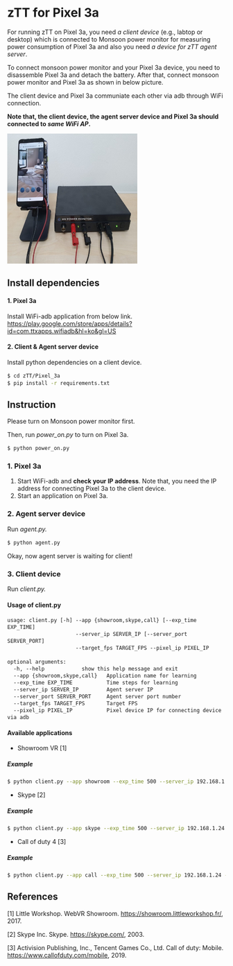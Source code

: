 # zTT for Pixel 3a

For running zTT on Pixel 3a, you need *a client device* (e.g., labtop or desktop) which is connected to Monsoon power monitor for measuring power consumption of Pixel 3a and also you need *a device for zTT agent server*.

To connect monsoon power monitor and your Pixel 3a device, you need to disassemble Pixel 3a and detach the battery.
After that, connect monsoon power monitor and Pixel 3a as shown in below picture.

The client device and Pixel 3a communiate each other via adb through WiFi connection.

**Note that, the client device, the agent server device and Pixel 3a should connected to _same WiFi AP_.**

<img src="pixel3a_testbed.jpg" width="300" height="300">

## Install dependencies

#### 1. Pixel 3a
Install WiFi-adb application from below link. <br>
https://play.google.com/store/apps/details?id=com.ttxapps.wifiadb&hl=ko&gl=US

#### 2. Client & Agent server device

Install python dependencies on a client device.

```bash
$ cd zTT/Pixel_3a
$ pip install -r requirements.txt
```

## Instruction

Please turn on Monsoon power monitor first.

Then, run *power_on.py* to turn on Pixel 3a.

```bash
$ python power_on.py
```

### 1. Pixel 3a
 1. Start WiFi-adb and **check your IP address**.
    Note that, you need the IP address for connecting Pixel 3a to the client device.
 2. Start an application on Pixel 3a.

### 2. Agent server device
Run *agent.py.*

```bash
$ python agent.py
```
Okay, now agent server is waiting for client!

### 3. Client device
Run *client.py.*

#### Usage of client.py

```
usage: client.py [-h] --app {showroom,skype,call} [--exp_time EXP_TIME]
                      --server_ip SERVER_IP [--server_port SERVER_PORT]
                      --target_fps TARGET_FPS --pixel_ip PIXEL_IP

optional arguments:
  -h, --help            show this help message and exit
  --app {showroom,skype,call}   Application name for learning
  --exp_time EXP_TIME           Time steps for learning
  --server_ip SERVER_IP         Agent server IP
  --server_port SERVER_PORT     Agent server port number
  --target_fps TARGET_FPS       Target FPS
  --pixel_ip PIXEL_IP           Pixel device IP for connecting device via adb
```

#### Available applications

* Showroom VR \[1\]
##### Example
```bash
$ python client.py --app showroom --exp_time 500 --server_ip 192.168.1.24 --target_fps 60 --pixel_ip 192.168.1.35
```

* Skype \[2\]
##### Example
```bash
$ python client.py --app skype --exp_time 500 --server_ip 192.168.1.24 --target_fps 60 --pixel_ip 192.168.1.35
```

* Call of duty 4 \[3\]
##### Example
```bash
$ python client.py --app call --exp_time 500 --server_ip 192.168.1.24 --target_fps 60 --pixel_ip 192.168.1.35
```

## References

\[1\] Little Workshop. WebVR Showroom. https://showroom.littleworkshop.fr/, 2017.

\[2\] Skype Inc. Skype. https://skype.com/, 2003.

\[3\] Activision Publishing, Inc., Tencent Games Co., Ltd. Call of duty: Mobile. https://www.callofduty.com/mobile, 2019.

